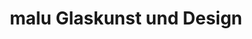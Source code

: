 ---
title: "malu Glaskunst und Design"
url: /niedergoersdorf/malu-glaskunst-und-design/
shop: Glaserei
---